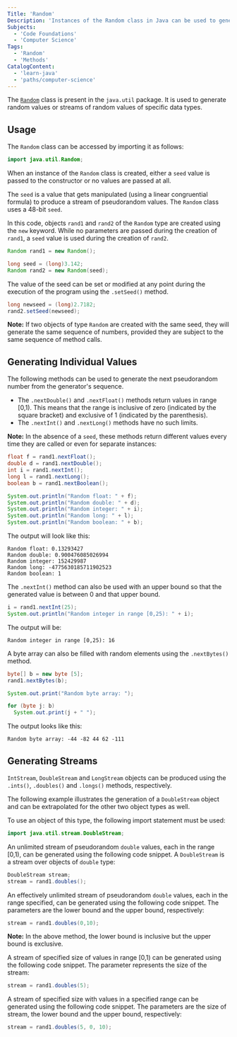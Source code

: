 ```yaml
---
Title: 'Random'
Description: 'Instances of the Random class in Java can be used to generate streams of pseudorandom numbers.'
Subjects:
  - 'Code Foundations'
  - 'Computer Science'
Tags:
  - 'Random'
  - 'Methods'
CatalogContent:
  - 'learn-java'
  - 'paths/computer-science'
---
```


The [`Random`](https://docs.oracle.com/javase/8/docs/api/java/util/Random.html) class is present in the `java.util` package. It is used to generate random values or streams of random values of specific data types.

## Usage

The `Random` class can be accessed by importing it as follows:

```java
import java.util.Random;
```

When an instance of the `Random` class is created, either a `seed` value is passed to the constructor or no values are passed at all.

The `seed` is a value that gets manipulated (using a linear congruential formula) to produce a stream of pseudorandom values. The `Random` class uses a 48-bit `seed`.

In this code, objects `rand1` and `rand2` of the `Random` type are created using the `new` keyword. While no parameters are passed during the creation of `rand1`, a `seed` value is used during the creation of `rand2`.

```java
Random rand1 = new Random();

long seed = (long)3.142;
Random rand2 = new Random(seed);
```

The value of the seed can be set or modified at any point during the execution of the program using the `.setSeed()` method.

```java
long newseed = (long)2.7182;
rand2.setSeed(newseed);
```

**Note:** If two objects of type `Random` are created with the same seed, they will generate the same sequence of numbers, provided they are subject to the same sequence of method calls.

## Generating Individual Values

The following methods can be used to generate the next pseudorandom number from the generator's sequence.

- The `.nextDouble()` and `.nextFloat()` methods return values in range [0,1). This means that the range is inclusive of zero (indicated by the square bracket) and exclusive of 1 (indicated by the parenthesis).
- The `.nextInt()` and `.nextLong()` methods have no such limits.

**Note:** In the absence of a `seed`, these methods return different values every time they are called or even for separate instances:

```java
float f = rand1.nextFloat();
double d = rand1.nextDouble();
int i = rand1.nextInt();
long l = rand1.nextLong();
boolean b = rand1.nextBoolean();

System.out.println("Random float: " + f);
System.out.println("Random double: " + d);
System.out.println("Random integer: " + i);
System.out.println("Random long: " + l);
System.out.println("Random boolean: " + b);
```

The output will look like this:

```shell
Random float: 0.13293427
Random double: 0.900476085026994
Random integer: 152429987
Random long: -4775630185711902523
Random boolean: 1
```

The `.nextInt()` method can also be used with an upper bound so that the generated value is between 0 and that upper bound.

```java
i = rand1.nextInt(25);
System.out.println("Random integer in range [0,25): " + i);
```

The output will be:

```shell
Random integer in range [0,25): 16
```

A byte array can also be filled with random elements using the `.nextBytes()` method.

```java
byte[] b = new byte [5];
rand1.nextBytes(b);

System.out.print("Random byte array: ");

for (byte j: b)
  System.out.print(j + " ");
```

The output looks like this:

```shell
Random byte array: -44 -82 44 62 -111
```

## Generating Streams

`IntStream`, `DoubleStream` and `LongStream` objects can be produced using the `.ints()`, `.doubles()` and `.longs()` methods, respectively.

The following example illustrates the generation of a `DoubleStream` object and can be extrapolated for the other two object types as well.

To use an object of this type, the following import statement must be used:

```java
import java.util.stream.DoubleStream;
```

An unlimited stream of pseudorandom `double` values, each in the range [0,1), can be generated using the following code snippet. A `DoubleStream` is a stream over objects of `double` type:

```java
DoubleStream stream;
stream = rand1.doubles();
```

An effectively unlimited stream of pseudorandom `double` values, each in the range specified, can be generated using the following code snippet. The parameters are the lower bound and the upper bound, respectively:

```java
stream = rand1.doubles(0,10);
```

**Note:** In the above method, the lower bound is inclusive but the upper bound is exclusive.

A stream of specified size of values in range [0,1) can be generated using the following code snippet. The parameter represents the size of the stream:

```java
stream = rand1.doubles(5);
```

A stream of specified size with values in a specified range can be generated using the following code snippet. The parameters are the size of stream, the lower bound and the upper bound, respectively:

```java
stream = rand1.doubles(5, 0, 10);
```
